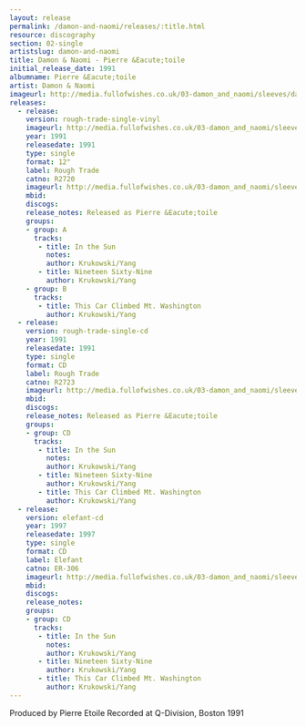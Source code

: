```yaml
---
layout: release
permalink: /damon-and-naomi/releases/:title.html
resource: discography
section: 02-single
artistslug: damon-and-naomi
title: Damon & Naomi - Pierre &Eacute;toile
initial_release_date: 1991
albumname: Pierre &Eacute;toile
artist: Damon & Naomi
imageurl: http://media.fullofwishes.co.uk/03-damon_and_naomi/sleeves/damon-and-naomi-pierre-etoile.jpg
releases:
  - release: 
    version: rough-trade-single-vinyl
    imageurl: http://media.fullofwishes.co.uk/03-damon_and_naomi/sleeves/damon-and-naomi-pierre-etoile.jpg
    year: 1991
    releasedate: 1991
    type: single
    format: 12"
    label: Rough Trade
    catno: R2720
    imageurl: http://media.fullofwishes.co.uk/03-damon_and_naomi/sleeves/damon-and-naomi-pierre-etoile.jpg
    mbid: 
    discogs: 
    release_notes: Released as Pierre &Eacute;toile
    groups:
    - group: A
      tracks:
       - title: In the Sun
         notes: 
         author: Krukowski/Yang
       - title: Nineteen Sixty-Nine
         author: Krukowski/Yang
    - group: B
      tracks:
       - title: This Car Climbed Mt. Washington
         author: Krukowski/Yang
  - release: 
    version: rough-trade-single-cd
    year: 1991
    releasedate: 1991
    type: single
    format: CD
    label: Rough Trade
    catno: R2723
    imageurl: http://media.fullofwishes.co.uk/03-damon_and_naomi/sleeves/damon-and-naomi-pierre-etoile.jpg
    mbid: 
    discogs: 
    release_notes: Released as Pierre &Eacute;toile
    groups:
    - group: CD
      tracks:
       - title: In the Sun
         notes: 
         author: Krukowski/Yang
       - title: Nineteen Sixty-Nine
         author: Krukowski/Yang
       - title: This Car Climbed Mt. Washington
         author: Krukowski/Yang
  - release: 
    version: elefant-cd
    year: 1997
    releasedate: 1997
    type: single
    format: CD
    label: Elefant
    catno: ER-306
    imageurl: http://media.fullofwishes.co.uk/03-damon_and_naomi/sleeves/damon-and-naomi-pierre-etoile-elefant.jpg
    mbid: 
    discogs: 
    release_notes:
    groups:
    - group: CD
      tracks:
       - title: In the Sun
         notes: 
         author: Krukowski/Yang
       - title: Nineteen Sixty-Nine
         author: Krukowski/Yang
       - title: This Car Climbed Mt. Washington
         author: Krukowski/Yang
---
```

Produced by Pierre Etoile
Recorded at Q-Division, Boston 1991
